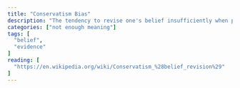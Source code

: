 ```yaml
---
title: "Conservatism Bias"
description: "The tendency to revise one's belief insufficiently when presented with new evidence."
categories: ["not enough meaning"]
tags: [
  "belief",
  "evidence"
]
reading: [
  "https://en.wikipedia.org/wiki/Conservatism_%28belief_revision%29"
]
---
```


